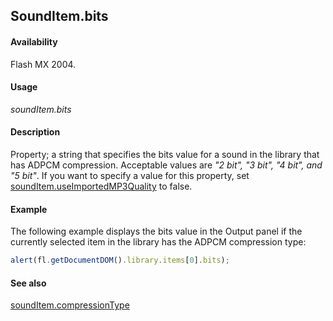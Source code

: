 ## SoundItem.bits

#### Availability

Flash MX 2004.

#### Usage

*soundItem.bits*

#### Description

Property; a string that specifies the bits value for a sound in the library that has ADPCM compression. Acceptable values are *"2 bit", "3 bit", "4 bit", and "5 bit"*.
If you want to specify a value for this property, set [soundItem.useImportedMP3Quality](../SoundItem_object/soundIt13.md) to false.

#### Example

The following example displays the bits value in the Output panel if the currently selected item in the library has the ADPCM compression type:

```javascript
alert(fl.getDocumentDOM().library.items[0].bits);

```

#### See also

[soundItem.compressionType](../SoundItem_object/soundIte2.md)

<span id="soundItem.compressionType" class="anchor"></span>
